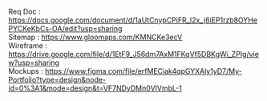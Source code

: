 Req Doc : https://docs.google.com/document/d/1aUtCnypCPiFR_l2x_j6iEP1rzb8OYHePYCKeKbCs-OA/edit?usp=sharing<br>
Sitemap : https://www.gloomaps.com/KMNCKe3ecV<br>
Wireframe : https://drive.google.com/file/d/1EtF9_J56dm7AxM1FKqVf5DBKgWi_ZPIg/view?usp=sharing<br>
Mockups : https://www.figma.com/file/erfMECiak4qpGYXAly1yD7/My-Portfolio?type=design&node-id=0%3A1&mode=design&t=VF7NDyDMn0VlVmbL-1<br>
